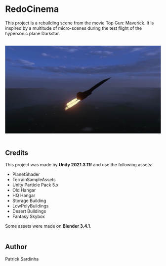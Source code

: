 # RedoCinema

This project is a rebuilding scene from the movie Top Gun: Maverick. It is inspired by a multitude of micro-scenes during the test flight of the hypersonic plane Darkstar.
<br></br>

![Screenshot](RedoCinema_Th.png)
<br></br>

## Credits

This project was made by **Unity 2021.3.11f** and use the following assets:

- PlanetShader
- TerrainSampleAssets
- Unity Particle Pack 5.x
- Old Hangar
- HQ Hangar
- Storage Building
- LowPolyBuildings
- Desert Buildings
- Fantasy Skybox

Some assets were made on **Blender 3.4.1**.
<br></br>
## Author

Patrick Sardinha
